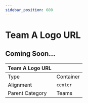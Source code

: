 ```yaml
---
sidebar_position: 600
---
```

    
# Team A Logo URL

## Coming Soon...

|     Team A Logo URL  ||
| -------- | ------- |
| Type  |  Container | Visibility | Image | Text  |
| Alignment |  `center`     |
| Parent Category    | Teams    |
